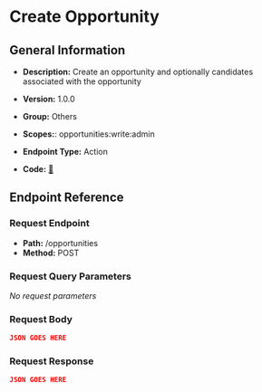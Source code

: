 # Create Opportunity

## General Information

- **Description:** Create an opportunity and optionally candidates associated with the opportunity

- **Version:** 1.0.0
- **Group:** Others
- **Scopes:**: opportunities:write:admin
- **Endpoint Type:** Action
- **Code:** [🔗](https://github.com/NangoHQ/integration-templates/tree/main/integrations/lever-sandbox/actions/create-opportunity.ts)

## Endpoint Reference

### Request Endpoint

- **Path:** /opportunities
- **Method:** POST

### Request Query Parameters

_No request parameters_

### Request Body

```json
JSON GOES HERE
```

### Request Response

```json
JSON GOES HERE
```
